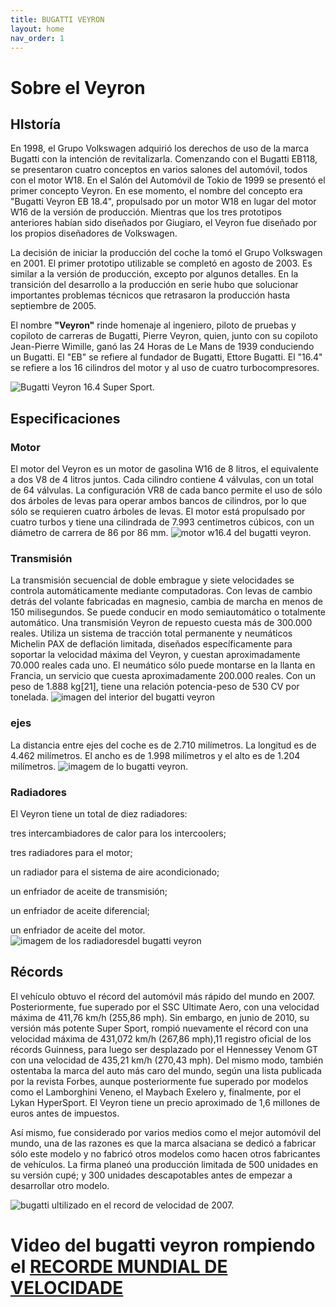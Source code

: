 ```yaml
---
title: BUGATTI VEYRON
layout: home 
nav_order: 1
---
```

# Sobre el Veyron
## HIstoría
En 1998, el Grupo Volkswagen adquirió los derechos de uso de la marca Bugatti con la intención de revitalizarla. Comenzando con el Bugatti EB118, se presentaron cuatro conceptos en varios salones del automóvil, todos con el motor W18. En el Salón del Automóvil de Tokio de 1999 se presentó el primer concepto Veyron. En ese momento, el nombre del concepto era "Bugatti Veyron EB 18.4", propulsado por un motor W18 en lugar del motor W16 de la versión de producción. Mientras que los tres prototipos anteriores habían sido diseñados por Giugiaro, el Veyron fue diseñado por los propios diseñadores de Volkswagen.

La decisión de iniciar la producción del coche la tomó el Grupo Volkswagen en 2001. El primer prototipo utilizable se completó en agosto de 2003. Es similar a la versión de producción, excepto por algunos detalles. En la transición del desarrollo a la producción en serie hubo que solucionar importantes problemas técnicos que retrasaron la producción hasta septiembre de 2005.

El nombre **"Veyron"** rinde homenaje al ingeniero, piloto de pruebas y copiloto de carreras de Bugatti, Pierre Veyron, quien, junto con su copiloto Jean-Pierre Wimille, ganó las 24 Horas de Le Mans de 1939 conduciendo un Bugatti. El "EB" se refiere al fundador de Bugatti, Ettore Bugatti. El "16.4" se refiere a los 16 cilindros del motor y al uso de cuatro turbocompresores.

![Bugatti Veyron 16.4 Super Sport.](https://a.ccdn.es/cnet/contents/media/bugatti/veyron/1035583.jpg/900x505cut/)
## Especificaciones

### Motor
El motor del Veyron es un motor de gasolina W16 de 8 litros, el equivalente a dos V8 de 4 litros juntos. Cada cilindro contiene 4 válvulas, con un total de 64 válvulas. La configuración VR8 de cada banco permite el uso de sólo dos árboles de levas para operar ambos bancos de cilindros, por lo que sólo se requieren cuatro árboles de levas. El motor está propulsado por cuatro turbos y tiene una cilindrada de 7.993 centímetros cúbicos, con un diámetro de carrera de 86 por 86 mm.
![ motor w16.4 del bugatti veyron.](https://p.turbosquid.com/ts-thumb/y0/BQWW2V/soFH8XpK/w160001/jpg/1394737551/600x600/fit_q87/bef57a0386f06d3ecbee7967b52b5c4258605f52/w160001.jpg) 

### Transmisión
La transmisión secuencial de doble embrague y siete velocidades se controla automáticamente mediante computadoras. Con levas de cambio detrás del volante fabricadas en magnesio, cambia de marcha en menos de 150 milisegundos. Se puede conducir en modo semiautomático o totalmente automático. Una transmisión Veyron de repuesto cuesta más de 300.000 reales. Utiliza un sistema de tracción total permanente y neumáticos Michelin PAX de deflación limitada, diseñados específicamente para soportar la velocidad máxima del Veyron, y cuestan aproximadamente 70.000 reales cada uno. El neumático sólo puede montarse en la llanta en Francia, un servicio que cuesta aproximadamente 200.000 reales. Con un peso de 1.888 kg[21], tiene una relación potencia-peso de 530 CV por tonelada.
![imagen del interior del bugatti veyron](https://cdn.shopify.com/s/files/1/0859/0834/files/4A01741100000578-0-image-a-71_1520515071793_grande.jpg?v=1523558764)
### ejes
La distancia entre ejes del coche es de 2.710 milímetros. La longitud es de 4.462 milímetros. El ancho es de 1.998 milímetros y el alto es de 1.204 milímetros.
![imagem de lo bugatti veyron.](https://www.diariomotor.com/imagenes/2011/06/Bugatti_Veyron_W16.jpg)
  
### Radiadores
El Veyron tiene un total de diez radiadores:

tres intercambiadores de calor para los intercoolers;

tres radiadores para el motor;

un radiador para el sistema de aire acondicionado;

un enfriador de aceite de transmisión;

un enfriador de aceite diferencial;

un enfriador de aceite del motor.
![imagem de los radiadoresdel bugatti veyron](https://static2.businessinsider.com/image/4f888692eab8ea583e000006-900/so-they-upped-the-cooling-capacity-each-veyron-has-10-radiators.jpg)

## Récords
El vehículo obtuvo el récord del automóvil más rápido del mundo en 2007. Posteriormente, fue superado por el SSC Ultimate Aero, con una velocidad máxima de 411,76 km/h (255,86 mph). Sin embargo, en junio de 2010, su versión más potente Super Sport, rompió nuevamente el récord con una velocidad máxima de 431,072 km/h (267,86 mph),11​ registro oficial de los récords Guinness, para luego ser desplazado por el Hennessey Venom GT con una velocidad de 435,21 km/h (270,43 mph). Del mismo modo, también ostentaba la marca del auto más caro del mundo, según una lista publicada por la revista Forbes, aunque posteriormente fue superado por modelos como el Lamborghini Veneno, el Maybach Exelero y, finalmente, por el Lykan HyperSport. El Veyron tiene un precio aproximado de 1,6 millones de euros antes de impuestos.

Así mismo, fue considerado por varios medios como el mejor automóvil del mundo, una de las razones es que la marca alsaciana se dedicó a fabricar sólo este modelo y no fabricó otros modelos como hacen otros fabricantes de vehículos. La firma planeó una producción limitada de 500 unidades en su versión cupé; y 300 unidades descapotables antes de empezar a desarrollar otro modelo.

![ bugatti ultilizado en el record de velocidad de 2007.](https://www.diariomotor.com/imagenes/2012/10/bugatti-veyron-ficha-1017-168.jpg)

# Video del bugatti veyron rompiendo el [RECORDE MUNDIAL DE VELOCIDADE](https://www.youtube.com/watch?v=rvn4lHrr6AQ)
